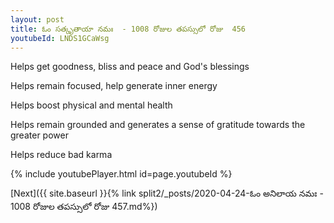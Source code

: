 ```yaml
---
layout: post
title: ఓం సత్కృతాయా నమః  - 1008 రోజుల తపస్సులో రోజు  456
youtubeId: LNDS1GCaWsg
---
```

 
 
Helps get goodness, bliss and peace and God's blessings
 
Helps remain focused, help generate inner energy 
 
Helps boost physical and mental health 
 
Helps remain grounded and generates a sense of gratitude towards the greater power 
 
Helps reduce bad karma
 
 
 
 


{% include youtubePlayer.html id=page.youtubeId %}
 
[Next]({{ site.baseurl }}{% link  split2/_posts/2020-04-24-ఓం అనిలాయ నమః  - 1008 రోజుల తపస్సులో రోజు  457.md%})
 
